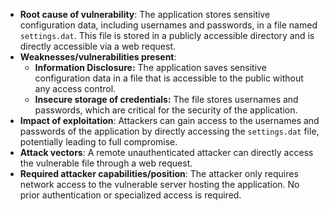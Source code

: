 - **Root cause of vulnerability**: The application stores sensitive configuration data, including usernames and passwords, in a file named `settings.dat`. This file is stored in a publicly accessible directory and is directly accessible via a web request.
- **Weaknesses/vulnerabilities present**:
    - **Information Disclosure:** The application saves sensitive configuration data in a file that is accessible to the public without any access control.
    - **Insecure storage of credentials:** The file stores usernames and passwords, which are critical for the security of the application.
- **Impact of exploitation**: Attackers can gain access to the usernames and passwords of the application by directly accessing the `settings.dat` file, potentially leading to full compromise.
- **Attack vectors**: A remote unauthenticated attacker can directly access the vulnerable file through a web request.
- **Required attacker capabilities/position**: The attacker only requires network access to the vulnerable server hosting the application. No prior authentication or specialized access is required.